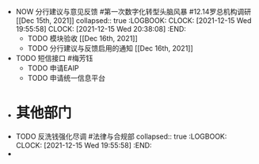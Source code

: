 - NOW 分行建议与意见反馈 #第一次数字化转型头脑风暴 #12.14罗总机构调研 [[Dec 15th, 2021]]
  collapsed:: true
  :LOGBOOK:
  CLOCK: [2021-12-15 Wed 19:55:58]
  CLOCK: [2021-12-15 Wed 20:38:08]
  :END:
	- TODO 模块验收 [[Dec 16th, 2021]]
	- TODO 分行建议与反馈启用的通知 [[Dec 16th, 2021]]
- TODO 短信接口 #梅芳钰
	- TODO 申请EAIP
	- TODO 申请统一信息平台
- # 其他部门
- TODO 反洗钱强化尽调 #法律与合规部
  collapsed:: true
  :LOGBOOK:
  CLOCK: [2021-12-15 Wed 19:55:58]
  :END:
-